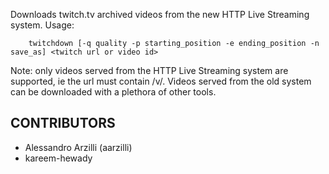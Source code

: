 Downloads twitch.tv archived videos from the new HTTP Live Streaming system.
Usage:
```
	twitchdown [-q quality -p starting_position -e ending_position -n save_as] <twitch url or video id>
```
	
Note: only videos served from the HTTP Live Streaming system are supported, ie the url must contain /v/. Videos served from the old system can be downloaded with a plethora of other tools.


CONTRIBUTORS
---------------------
* Alessandro Arzilli  (aarzilli)
* kareem-hewady
